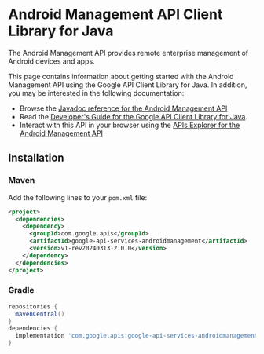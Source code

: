 # Android Management API Client Library for Java

The Android Management API provides remote enterprise management of Android devices and apps.

This page contains information about getting started with the Android Management API
using the Google API Client Library for Java. In addition, you may be interested
in the following documentation:

* Browse the [Javadoc reference for the Android Management API][javadoc]
* Read the [Developer's Guide for the Google API Client Library for Java][google-api-client].
* Interact with this API in your browser using the [APIs Explorer for the Android Management API][api-explorer]

## Installation

### Maven

Add the following lines to your `pom.xml` file:

```xml
<project>
  <dependencies>
    <dependency>
      <groupId>com.google.apis</groupId>
      <artifactId>google-api-services-androidmanagement</artifactId>
      <version>v1-rev20240313-2.0.0</version>
    </dependency>
  </dependencies>
</project>
```

### Gradle

```gradle
repositories {
  mavenCentral()
}
dependencies {
  implementation 'com.google.apis:google-api-services-androidmanagement:v1-rev20240313-2.0.0'
}
```

[javadoc]: https://googleapis.dev/java/google-api-services-androidmanagement/latest/index.html
[google-api-client]: https://github.com/googleapis/google-api-java-client/
[api-explorer]: https://developers.google.com/apis-explorer/#p/androidmanagement/v1/

